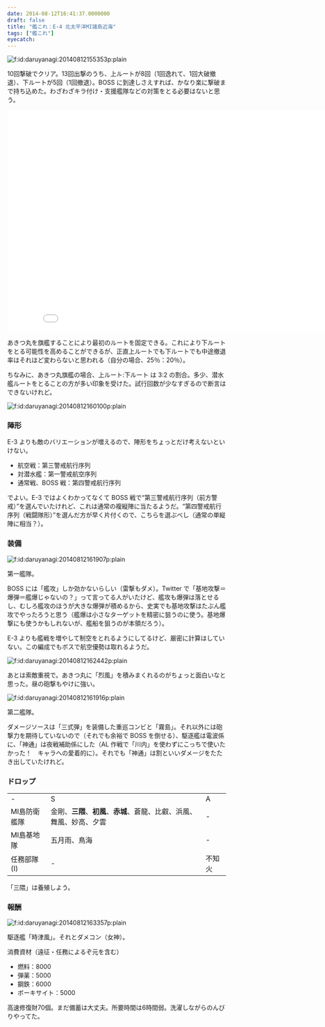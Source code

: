 ```yaml
---
date: 2014-08-12T16:41:37.0000000
draft: false
title: "艦これ：E-4 北太平洋MI諸島近海"
tags: ["艦これ"]
eyecatch: 
---
```

<p><span itemscope itemtype="http://schema.org/Photograph"><img src="20140812155353.png" alt="f:id:daruyanagi:20140812155353p:plain" title="f:id:daruyanagi:20140812155353p:plain" class="hatena-fotolife" itemprop="image"></span></p><p>10回撃破でクリア。13回出撃のうち、上ルートが8回（1回逸れて、1回大破撤退）、下ルートが5回（1回撤退）。BOSS に到達しさえすれば、かなり楽に撃破まで持ち込めた。わざわざキラ付け・支援艦隊などの対策をとる必要はないと思う。</p><p><iframe width="854" height="510" src="//www.youtube.com/embed/SGyDiOe9drg" frameborder="0" allowfullscreen></iframe></p><p>あきつ丸を旗艦することにより最初のルートを固定できる。これにより下ルートをとる可能性を高めることができるが、正直上ルートでも下ルートでも中途撤退率はそれほど変わらないと思われる（自分の場合、25％：20％）。</p><p>ちなみに、あきつ丸旗艦の場合、上ルート:下ルート は 3:2 の割合。多少、潜水艦ルートをとることの方が多い印象を受けた。試行回数が少なすぎるので断言はできないけれど。</p><p><span itemscope itemtype="http://schema.org/Photograph"><img src="20140812160100.png" alt="f:id:daruyanagi:20140812160100p:plain" title="f:id:daruyanagi:20140812160100p:plain" class="hatena-fotolife" itemprop="image"></span><br />
</p>

<div class="section">
<h3>陣形</h3>
<p>E-3 よりも敵のバリエーションが増えるので、陣形をちょっとだけ考えないといけない。</p>

<ul>
<li>航空戦：第三警戒航行序列</li>
<li>対潜水艦：第一警戒航空序列</li>
<li>通常戦、BOSS 戦：第四警戒航行序列</li>
</ul><p>でよい。E-3 ではよくわかってなくて BOSS 戦で“第三警戒航行序列（前方警戒）”を選んでいたけれど、これは通常の複縦陣に当たるようだ。“第四警戒航行序列（戦闘隊形）”を選んだ方が早く片付くので、こちらを選ぶべし（通常の単縦陣に相当？）。</p>

</div>
<div class="section">
<h3>装備</h3>
<p><span itemscope itemtype="http://schema.org/Photograph"><img src="20140812161907.png" alt="f:id:daruyanagi:20140812161907p:plain" title="f:id:daruyanagi:20140812161907p:plain" class="hatena-fotolife" itemprop="image"></span></p><p>第一艦隊。</p><p>BOSS には「艦攻」しか効かないらしい（雷撃もダメ）。Twitter で「基地攻撃＝爆弾＝艦爆じゃないの？」って言ってる人がいたけど、艦攻も爆弾は落とせるし、むしろ艦攻のほうが大きな爆弾が積めるから、史実でも基地攻撃はたぶん艦攻でやったろうと思う（艦爆は小さなターゲットを精密に狙うのに使う。基地爆撃にも使うかもしれないが、艦船を狙うのが本領だろう）。</p><p>E-3 よりも艦戦を増やして制空をとれるようにしてるけど、厳密に計算はしていない。この編成でもボスで航空優勢は取れるようだ。</p><p><span itemscope itemtype="http://schema.org/Photograph"><img src="20140812162442.png" alt="f:id:daruyanagi:20140812162442p:plain" title="f:id:daruyanagi:20140812162442p:plain" class="hatena-fotolife" itemprop="image"></span></p><p>あとは索敵重視で。あきつ丸に「烈風」を積みまくれるのがちょっと面白いなと思った。昼の砲撃もやけに強い。</p><p><span itemscope itemtype="http://schema.org/Photograph"><img src="20140812161916.png" alt="f:id:daruyanagi:20140812161916p:plain" title="f:id:daruyanagi:20140812161916p:plain" class="hatena-fotolife" itemprop="image"></span></p><p>第二艦隊。</p><p>ダメージソースは「三式弾」を装備した重巡コンビと「霧島」。それ以外には砲撃力を期待していないので（それでも余裕で BOSS を倒せる）、駆逐艦は電波係に、「神通」は夜戦補助係にした（AL 作戦で「川内」を使わずにこっちで使いたかった！　キャラへの愛着的に）。それでも「神通」は割といいダメージをたたき出していたけれど。</p>

</div>
<div class="section">
<h3>ドロップ</h3>

<table>
<tr>
<td>-</td>
<td>S</td>
<td>A</td>
</tr>
<tr>
<td>MI島防衛艦隊</td>
<td>金剛、<b>三隈</b>、<b>初風</b>、<b>赤城</b>、蒼龍、比叡、浜風、舞風、妙高、夕雲</td>
<td>-</td>
</tr>
<tr>
<td>MI島基地隊</td>
<td>五月雨、鳥海</td>
<td>-</td>
</tr>
<tr>
<td>任務部隊(I)</td>
<td>-</td>
<td>不知火</td>
</tr>
</table><p>「三隈」は養殖しよう。</p>

</div>
<div class="section">
<h3>報酬</h3>
<p><span itemscope itemtype="http://schema.org/Photograph"><img src="20140812163357.png" alt="f:id:daruyanagi:20140812163357p:plain" title="f:id:daruyanagi:20140812163357p:plain" class="hatena-fotolife" itemprop="image"></span></p><p>駆逐艦「時津風」。それとダメコン（女神）。</p><p>消費資材（遠征・任務によるぞ元を含む）</p>

<ul>
<li>燃料：8000</li>
<li>弾薬：5000</li>
<li>鋼鉄：6000</li>
<li>ボーキサイト：5000</li>
</ul><p>高速修復財70個。まだ備蓄は大丈夫。所要時間は6時間弱。洗濯しながらのんびりやってた。</p>

</div>
